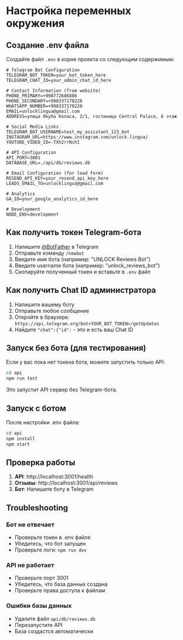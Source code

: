 # Настройка переменных окружения

## Создание .env файла

Создайте файл `.env` в корне проекта со следующим содержимым:

```env
# Telegram Bot Configuration
TELEGRAM_BOT_TOKEN=your_bot_token_here
TELEGRAM_CHAT_ID=your_admin_chat_id_here

# Contact Information (from website)
PHONE_PRIMARY=+998772686886
PHONE_SECONDARY=+998337170228
WHATSAPP_NUMBER=+998337170228
EMAIL=unlocklingua@gmail.com
ADDRESS=улица Якуба Коласа, 2/1, гостиница Central Palace, 6 этаж

# Social Media Links
TELEGRAM_BOT_USERNAME=test_my_assistant_123_bot
INSTAGRAM_URL=https://www.instagram.com/unlock.lingua/
YOUTUBE_VIDEO_ID=-TXh2rrNshI

# API Configuration
API_PORT=3001
DATABASE_URL=./api/db/reviews.db

# Email Configuration (for lead form)
RESEND_API_KEY=your_resend_api_key_here
LEADS_EMAIL_TO=unlocklingua@gmail.com

# Analytics
GA_ID=your_google_analytics_id_here

# Development
NODE_ENV=development
```

## Как получить токен Telegram-бота

1. Напишите [@BotFather](https://t.me/BotFather) в Telegram
2. Отправьте команду `/newbot`
3. Введите имя бота (например: "UNLOCK Reviews Bot")
4. Введите username бота (например: "unlock_reviews_bot")
5. Скопируйте полученный токен и вставьте в `.env` файл

## Как получить Chat ID администратора

1. Напишите вашему боту
2. Отправьте любое сообщение
3. Откройте в браузере: `https://api.telegram.org/bot<YOUR_BOT_TOKEN>/getUpdates`
4. Найдите `"chat":{"id":` - это и есть ваш Chat ID

## Запуск без бота (для тестирования)

Если у вас пока нет токена бота, можете запустить только API:

```bash
cd api
npm run test
```

Это запустит API сервер без Telegram-бота.

## Запуск с ботом

После настройки .env файла:

```bash
cd api
npm install
npm start
```

## Проверка работы

1. **API**: http://localhost:3001/health
2. **Отзывы**: http://localhost:3001/api/reviews
3. **Бот**: Напишите боту в Telegram

## Troubleshooting

### Бот не отвечает
- Проверьте токен в .env файле
- Убедитесь, что бот запущен
- Проверьте логи: `npm run dev`

### API не работает
- Проверьте порт 3001
- Убедитесь, что база данных создана
- Проверьте права доступа к файлам

### Ошибки базы данных
- Удалите файл `api/db/reviews.db`
- Перезапустите API
- База создастся автоматически
